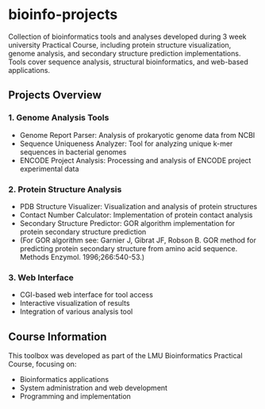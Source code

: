 # bioinfo-projects
Collection of bioinformatics tools and analyses developed during 3 week university Practical Course, including protein structure visualization, genome analysis, and secondary structure prediction implementations. Tools cover sequence analysis, structural bioinformatics, and web-based applications.

## Projects Overview

### 1. Genome Analysis Tools
- Genome Report Parser: Analysis of prokaryotic genome data from NCBI
- Sequence Uniqueness Analyzer: Tool for analyzing unique k-mer sequences in bacterial genomes
- ENCODE Project Analysis: Processing and analysis of ENCODE project experimental data

### 2. Protein Structure Analysis
- PDB Structure Visualizer: Visualization and analysis of protein structures
- Contact Number Calculator: Implementation of protein contact analysis
- Secondary Structure Predictor: GOR algorithm implementation for protein secondary structure prediction
- (For GOR algorithm see: Garnier J, Gibrat JF, Robson B. GOR method for predicting protein secondary structure from amino acid sequence. Methods Enzymol. 1996;266:540-53.)

### 3. Web Interface
- CGI-based web interface for tool access
- Interactive visualization of results
- Integration of various analysis tool

## Course Information
This toolbox was developed as part of the LMU Bioinformatics Practical Course, focusing on:
- Bioinformatics applications
- System administration and web development
- Programming and implementation

